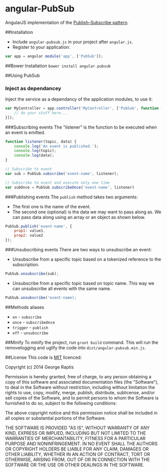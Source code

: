 angular-PubSub
==============

AngularJS implementation of the [Publish–Subscribe pattern](http://en.wikipedia.org/wiki/Publish%E2%80%93subscribe_pattern).

##Installation
- Include <code>angular-pubsub.js</code> in your project after <code>angular.js</code>.
- Register to your application: 
```js
var app = angular.module('app', ['PubSub']);
```

##Bower Installation
<code>bower install angular.pubsub</code>

##Using PubSub

### Inject as dependancey
Inject the service as a dependancy of the application modules, to use it:
```js
var MyController = app.controller('MyController', ['PubSub', function (PubSub) {
	// do your stuff here...
}]);
```

###Subscribing events
The "listener" is the function to be executed when an event is emitted.
```js
function listener(topic, data) {
    console.log('An event is published.');
    console.log(topic);
    console.log(data);
}

// Subscribe to event
var sub = PubSub.subscribe('event-name', listener);

// Subscribe to event and execute only one time
var subOnce = PubSub.subscribeOnce('event-name', listener)
```

###Publishing events
The <code>publish</code> method takes two arguments:

- The first one is the name of the event.
- The second one (optional) is the data we may want to pass along as. We can pass data along using an array or an object as shown below.
```js
PubSub.publish('event-name', {
    prop1: value1,
    prop2: value2
});
```

###Unsubscribing events
There are two ways to unsubscribe an event:

- Unsubscribe from a specific topic based on a tokenized reference to the subscription.
```js
PubSub.unsubscribe(sub);
```
- Unsubscribe from a specific topic based on topic name. This way we can unsubscribe all events with the same name.
```js
PubSub.unsubscribe('event-name);
```

##Methods aliases
- <code>on</code> - <code>subscribe</code>
- <code>once</code> - <code>subscribeOnce</code>
- <code>trigger</code> - <code>publish</code>
- <code>off</code> - <code>unsubscribe</code>

##Minify
To minify the project, run <code>grunt build</code> command. This will run the removelogging and uglify the code into <code>dist/angular-pubsub.min.js</code>.

##License
This code is [MIT](http://opensource.org/licenses/mit-license.php) licenced:

Copyright (c) 2014 George Raptis

Permission is hereby granted, free of charge, to any person obtaining a copy of this software and associated documentation files (the "Software"), to deal in the Software without restriction, including without limitation the rights to use, copy, modify, merge, publish, distribute, sublicense, and/or sell copies of the Software, and to permit persons to whom the Software is furnished to do so, subject to the following conditions:

The above copyright notice and this permission notice shall be included in all copies or substantial portions of the Software.

THE SOFTWARE IS PROVIDED "AS IS", WITHOUT WARRANTY OF ANY KIND, EXPRESS OR IMPLIED, INCLUDING BUT NOT LIMITED TO THE WARRANTIES OF MERCHANTABILITY, FITNESS FOR A PARTICULAR PURPOSE AND NONINFRINGEMENT. IN NO EVENT SHALL THE AUTHORS OR COPYRIGHT HOLDERS BE LIABLE FOR ANY CLAIM, DAMAGES OR OTHER LIABILITY, WHETHER IN AN ACTION OF CONTRACT, TORT OR OTHERWISE, ARISING FROM, OUT OF OR IN CONNECTION WITH THE SOFTWARE OR THE USE OR OTHER DEALINGS IN THE SOFTWARE.